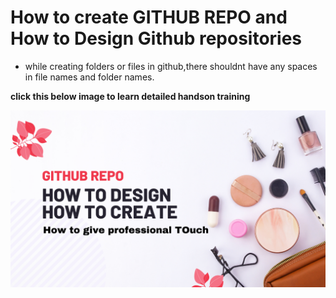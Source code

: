 # How to create GITHUB REPO and How to Design Github repositories

- while creating folders or files in github,there shouldnt have any spaces in file names and folder names.

**click this below image to learn detailed handson training**

[![Watch the video](./images/How-to-design-github-repo.png)](https://youtu.be/0SotQax5rfE)